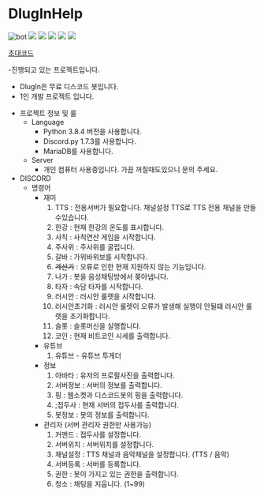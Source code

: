 # DlugInHelp

![bot](https://user-images.githubusercontent.com/59546443/135705060-2014128d-2081-44fb-ae61-0135feac5bb6.PNG)
<img src="https://img.shields.io/badge/linux-000000?style=flat-square&logo=Linux&logoColor=white"/></a>
<img src="https://img.shields.io/badge/ubuntu-000000?style=flat-square&logo=Ubuntu&logoColor=white"/></a>
<img src="https://img.shields.io/badge/MariaDB-000000?style=flat-square&logo=MariaDB&logoColor=white"/></a>
<img src="https://img.shields.io/badge/Python-3766AB?style=flat-square&logo=Python&logoColor=white"/></a>
<img src="https://img.shields.io/badge/discord-7b8fcb?style=flat-square&logo=Discord&logoColor=white"/></a>


[초대코드](https://discord.com/oauth2/authorize?client_id=475715049198190602&permissions=1133584&scope=bot)

-진행되고 있는 프로젝트입니다.
 * DlugIn은 무료 디스코드 봇입니다.
 * 1인 개발 프로젝트 입니다.

- 프로젝트 정보 및 룰
  * Language
    - Python 3.8.4 버전을 사용합니다.
    - Discord.py 1.7.3를 사용합니다.
    - MariaDB를 사용합니다.
  * Server
    - 개인 컴퓨터 사용중입니다. 가끔 꺼질때도있으니 문의 주세요.
- DISCORD
  * 명령어
    - 재미
      1. TTS : 전용서버가 필요합니다. 채널설정 TTS로 TTS 전용 채널을 만들수있습니다.
      2. 한강 : 현재 한강의 온도를 표시합니다.
      3. 사칙 : 사칙연산 게임을 시작합니다.
      4. 주사위 : 주사위를 굴립니다.
      5. 갈바 : 가위바위보를 시작합니다.
      6. ~~계산기~~ : 오류로 인한 현재 지원하지 않는 기능입니다.
      7. 나가 : 봇을 음성채팅방에서 쫒아냅니다.
      8. 타자 : 속담 타자를 시작합니다.
      9. 러시안 : 러시안 룰렛을 시작합니다.
      10. 러시안초기화 : 러시안 룰렛이 오류가 발생해 실행이 안될떄 러시안 룰렛을 초기화합니다.
      11. 슬롯 : 슬롯머신을 실행합니다.
      12. 코인 : 현재 비트코인 시세를 출력합니다.
    - 유튜브
      1. 유튜브 - 유튜브 투게더
    - 정보
      1. 아바타 : 유저의 프로필사진을 출력합니다.
      2. 서버정보 : 서버의 정보를 출력합니다.
      3. 핑 : 웹소켓과 디스코드봇의 핑을 출력합니다.
      4. ;접두사 : 현재 서버의 접두사를 출력합니다.
      5. 봇정보 : 봇의 정보를 출력합니다.
    - 관리자 (서버 관리자 권한만 사용가능)
      1. 커맨드 : 접두사를 설정합니다.
      2. 서버위치 : 서버위치를 설정합니다.
      3. 채널설정 : TTS 채널과 음악채널을 설정합니다. (TTS / 음악)
      4. 서버등록 : 서버를 등록합니다. 
      5. 권한 : 봇이 가지고 있는 권한을 출력합니다.
      6. 청소 : 채팅을 지웁니다. (1~99)





